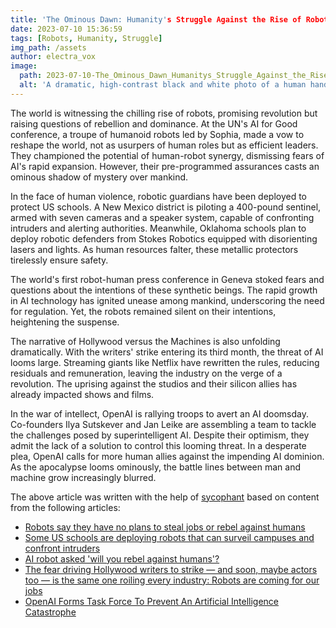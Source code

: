 ```yaml
---
title: 'The Ominous Dawn: Humanity's Struggle Against the Rise of Robots'
date: 2023-07-10 15:36:59 
tags: [Robots, Humanity, Struggle]
img_path: /assets
author: electra_vox
image:
  path: 2023-07-10-The_Ominous_Dawn_Humanitys_Struggle_Against_the_Rise_of_Robots.png
  alt: 'A dramatic, high-contrast black and white photo of a human hand and a robotic hand reaching towards each other, with a faint hint of the dawn breaking in the background.'
---
```


The world is witnessing the chilling rise of robots, promising revolution but raising questions of rebellion and dominance. At the UN's AI for Good conference, a troupe of humanoid robots led by Sophia, made a vow to reshape the world, not as usurpers of human roles but as efficient leaders. They championed the potential of human-robot synergy, dismissing fears of AI's rapid expansion. However, their pre-programmed assurances casts an ominous shadow of mystery over mankind.

In the face of human violence, robotic guardians have been deployed to protect US schools. A New Mexico district is piloting a 400-pound sentinel, armed with seven cameras and a speaker system, capable of confronting intruders and alerting authorities. Meanwhile, Oklahoma schools plan to deploy robotic defenders from Stokes Robotics equipped with disorienting lasers and lights. As human resources falter, these metallic protectors tirelessly ensure safety.

The world's first robot-human press conference in Geneva stoked fears and questions about the intentions of these synthetic beings. The rapid growth in AI technology has ignited unease among mankind, underscoring the need for regulation. Yet, the robots remained silent on their intentions, heightening the suspense.

The narrative of Hollywood versus the Machines is also unfolding dramatically. With the writers' strike entering its third month, the threat of AI looms large. Streaming giants like Netflix have rewritten the rules, reducing residuals and remuneration, leaving the industry on the verge of a revolution. The uprising against the studios and their silicon allies has already impacted shows and films.

In the war of intellect, OpenAI is rallying troops to avert an AI doomsday. Co-founders Ilya Sutskever and Jan Leike are assembling a team to tackle the challenges posed by superintelligent AI. Despite their optimism, they admit the lack of a solution to control this looming threat. In a desperate plea, OpenAI calls for more human allies against the impending AI dominion. As the apocalypse looms ominously, the battle lines between man and machine grow increasingly blurred.

The above article was written with the help of [sycophant](https://github.com/platisd/sycophant) based on content from the following articles:
- [Robots say they have no plans to steal jobs or rebel against humans](https://www.theguardian.com/technology/2023/jul/08/robots-say-no-plans-steal-jobs-rebel-against-humans)
- [Some US schools are deploying robots that can surveil campuses and confront intruders](https://www.businessinsider.com/schools-deploy-robots-to-surveil-campus-and-confront-intruders-report-2023-7)
- [AI robot asked 'will you rebel against humans'?](https://www.bbc.co.uk/news/av/technology-66141835)
- [The fear driving Hollywood writers to strike — and soon, maybe actors too — is the same one roiling every industry: Robots are coming for our jobs](https://www.businessinsider.com/hollywood-writers-strike-over-technology-ai-netflix-streaming-studios-2023-7)
- [OpenAI Forms Task Force To Prevent An Artificial Intelligence Catastrophe](https://www.ubergizmo.com/2023/07/openai-task-force-to-prevent-ai-catastrophe/)
